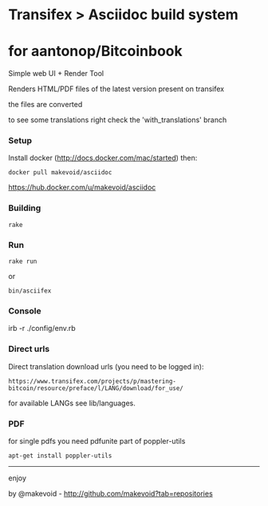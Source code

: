 # Transifex > Asciidoc build system
# for aantonop/Bitcoinbook

Simple web UI + Render Tool

Renders HTML/PDF files of the latest version present on transifex


the files are converted

to see some translations right check the 'with_translations' branch

### Setup

Install docker (http://docs.docker.com/mac/started) then:

    docker pull makevoid/asciidoc


https://hub.docker.com/u/makevoid/asciidoc


### Building

    rake

### Run

    rake run

or

    bin/asciifex


### Console


  irb -r ./config/env.rb



### Direct urls

Direct translation download urls (you need to be logged in):

    https://www.transifex.com/projects/p/mastering-bitcoin/resource/preface/l/LANG/download/for_use/


for available LANGs see lib/languages.


### PDF

for single pdfs you need pdfunite part of poppler-utils

    apt-get install poppler-utils

---

enjoy

by @makevoid - http://github.com/makevoid?tab=repositories
